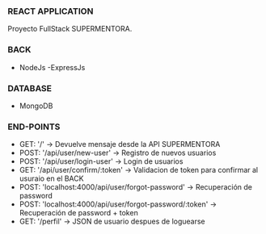 ### REACT APPLICATION

Proyecto FullStack SUPERMENTORA.

### BACK
- NodeJs
-ExpressJs

### DATABASE
- MongoDB

### END-POINTS

* GET: '/' -> Devuelve mensaje desde la API SUPERMENTORA
* POST: '/api/user/new-user' -> Registro de nuevos usuarios
* POST: '/api/user/login-user' -> Login de usuarios
* GET: '/api/user/confirm/:token' -> Validacion de token para confirmar al usuraio en el BACK
* POST: 'localhost:4000/api/user/forgot-password' -> Recuperación de password
* POST: 'localhost:4000/api/user/forgot-password/:token' -> Recuperación de password + token
* GET: '/perfil' -> JSON de usuario despues de loguearse
